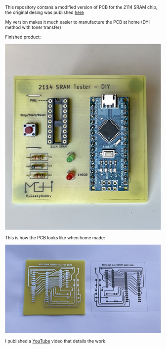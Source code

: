 This repository contans a modified version of PCB for the 2114 SRAM chip, the original desing was published [here](https://github.com/gpimblott/SRAM2114_Tester) 

My version makes it much easier to manufacture the PCB at home (DYI method with toner transfer)

Finished product:

![Finished](https://github.com/Kris-Sekula/DIY_2114_SRAM_Tester/blob/main/FinishedM.jpg)

This is how the PCB looks like when home made:

![PCB](https://github.com/Kris-Sekula/DIY_2114_SRAM_Tester/blob/main/ReadyPCBM.JPEG)

I published a [YouTube](https://youtu.be/o5B_jiQg0Gk) video that details the work.

